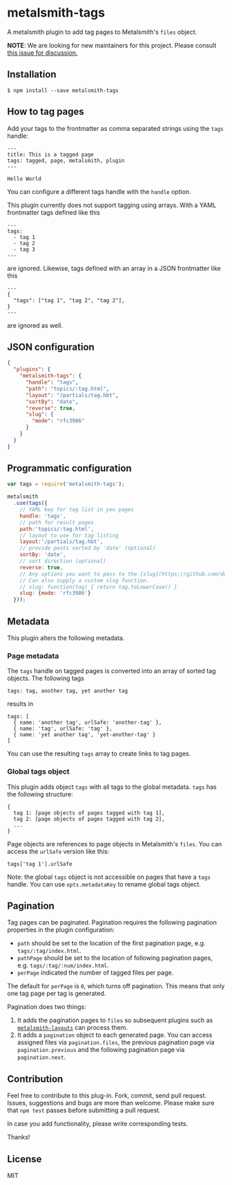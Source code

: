# metalsmith-tags

  A metalsmith plugin to add tag pages to Metalsmith's `files` object.

  **NOTE**: We are looking for new maintainers for this project. Please consult [this issue for discussion.](https://github.com/totocaster/metalsmith-tags/issues/26)

## Installation

    $ npm install --save metalsmith-tags

## How to tag pages

Add your tags to the frontmatter as comma separated strings using the `tags` handle:

```
---
title: This is a tagged page
tags: tagged, page, metalsmith, plugin
---

Hello World
```

You can configure a different tags handle with the `handle` option.

This plugin currently does not support tagging using arrays. With a YAML frontmatter tags defined like this

```
---
tags:
  - tag 1
  - tag 2
  - tag 3
---
```

are ignored. Likewise, tags defined with an array in a JSON frontmatter like this

```
---
{
  "tags": ["tag 1", "tag 2", "tag 2"],
}
---
```

are ignored as well.

## JSON configuration

```json
{
  "plugins": {
    "metalsmith-tags": {
      "handle": "tags",
      "path": "topics/:tag.html",
      "layout": "/partials/tag.hbt",
      "sortBy": "date",
      "reverse": true,
      "slug": {
        "mode": "rfc3986"
      }
    }
  }
}
```

## Programmatic configuration

```js
var tags = require('metalsmith-tags');

metalsmith
  .use(tags({
    // YAML key for tag list in you pages
    handle: 'tags',
    // path for result pages
    path:'topics/:tag.html',
    // layout to use for tag listing
    layout:'/partials/tag.hbt',
    // provide posts sorted by 'date' (optional)
    sortBy: 'date',
    // sort direction (optional)
    reverse: true,
    // Any options you want to pass to the [slug](https://github.com/dodo/node-slug) package.
    // Can also supply a custom slug function.
    // slug: function(tag) { return tag.toLowerCase() }
    slug: {mode: 'rfc3986'}
  }));
```

## Metadata

This plugin alters the following metadata.

### Page metadata

The `tags` handle on tagged pages is converted into an array of sorted tag objects. The following tags

```
tags: tag, another tag, yet another tag
```

results in

```
tags: [
  { name: 'another tag', urlSafe: 'another-tag' },
  { name: 'tag', urlSafe: 'tag' },
  { name: 'yet another tag', 'yet-another-tag' }
]
```

You can use the resulting `tags` array to create links to tag pages.

### Global tags object

This plugin adds object `tags` with all tags to the global metadata. `tags` has the following structure:

```
{
  tag 1: [page objects of pages tagged with tag 1],
  tag 2: [page objects of pages tagged with tag 2],
  ...
}
```

Page objects are references to page objects in Metalsmith's `files`. You can access the `urlSafe` version like this:

```
tags['tag 1'].urlSafe
```

Note: the global `tags` object is not accessible on pages that have a `tags` handle. You can use `opts.metadataKey` to rename global tags object.

## Pagination

Tag pages can be paginated. Pagination requires the following pagination properties in the plugin configuration:

- `path` should be set to the location of the first pagination page, e.g. `tags/:tag/index.html`.
- `pathPage` should be set to the location of following pagination pages, e.g. `tags/:tag/:num/index.html`.
- `perPage` indicated the number of tagged files per page.

The default for `perPage` is `0`, which turns off pagination. This means that only one tag page per tag is generated.

Pagination does two things:

1. It adds the pagination pages to `files` so subsequent plugins such as [`metalsmith-layouts`](https://github.com/superwolff/metalsmith-layouts) can process them.
2. It adds a `pagination` object to each generated page. You can access assigned files via `pagination.files`, the previous pagination page via `pagination.previous` and the following pagination page via `pagination.next`.

## Contribution

Feel free to contribute to this plug-in. Fork, commit, send pull request. Issues, suggestions and bugs are more than welcome. Please make sure that `npm test` passes before submitting a pull request.

In case you add functionality, please write corresponding tests.

Thanks!

## License

MIT
